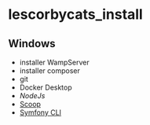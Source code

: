 # lescorbycats_install

## Windows

- installer WampServer
- installer composer
- git
- Docker Desktop
- *NodeJs*
- [Scoop](https://scoop.sh/)
- [Symfony CLI](https://symfony.com/download)